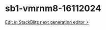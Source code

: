# sb1-vmrnm8-16112024

[Edit in StackBlitz next generation editor ⚡️](https://stackblitz.com/~/github.com/wlbrice/sb1-vmrnm8-16112024)